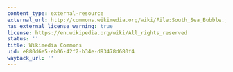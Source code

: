 ```yaml
---
content_type: external-resource
external_url: http://commons.wikimedia.org/wiki/File:South_Sea_Bubble.jpg
has_external_license_warning: true
license: https://en.wikipedia.org/wiki/All_rights_reserved
status: ''
title: Wikimedia Commons
uid: e880d6e5-eb06-42f2-b34e-d93478d680f4
wayback_url: ''
---
```

